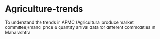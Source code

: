 # Agriculture-trends
To understand the trends in APMC (Agricultural produce market committee)/mandi price &amp; quantity arrival data for different commodities in Maharashtra

